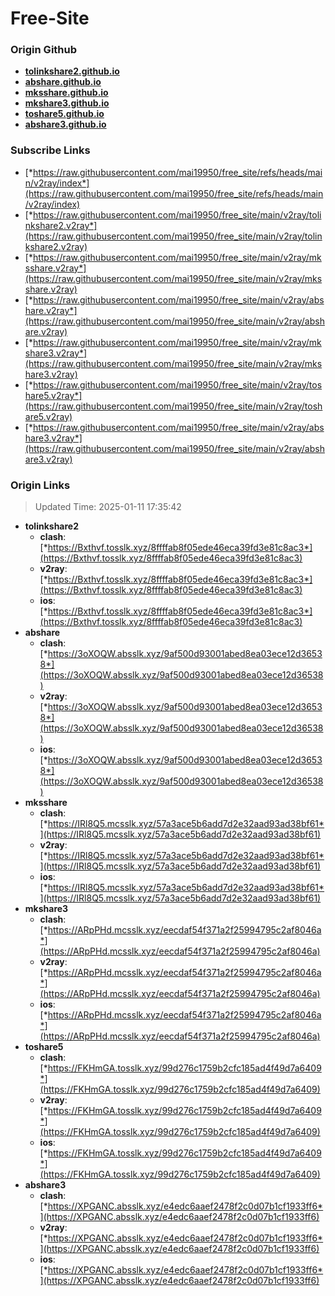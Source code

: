 # Free-Site

### Origin Github

- [**tolinkshare2.github.io**](https://github.com/tolinkshare2/tolinkshare2.github.io)
- [**abshare.github.io**](https://github.com/abshare/abshare.github.io)
- [**mksshare.github.io**](https://github.com/mksshare/mksshare.github.io)
- [**mkshare3.github.io**](https://github.com/mkshare3/mkshare3.github.io)
- [**toshare5.github.io**](https://github.com/toshare5/toshare5.github.io)
- [**abshare3.github.io**](https://github.com/abshare3/abshare3.github.io)

### Subscribe Links

- [*https://raw.githubusercontent.com/mai19950/free_site/refs/heads/main/v2ray/index*](https://raw.githubusercontent.com/mai19950/free_site/refs/heads/main/v2ray/index)
- [*https://raw.githubusercontent.com/mai19950/free_site/main/v2ray/tolinkshare2.v2ray*](https://raw.githubusercontent.com/mai19950/free_site/main/v2ray/tolinkshare2.v2ray)
- [*https://raw.githubusercontent.com/mai19950/free_site/main/v2ray/mksshare.v2ray*](https://raw.githubusercontent.com/mai19950/free_site/main/v2ray/mksshare.v2ray)
- [*https://raw.githubusercontent.com/mai19950/free_site/main/v2ray/abshare.v2ray*](https://raw.githubusercontent.com/mai19950/free_site/main/v2ray/abshare.v2ray)
- [*https://raw.githubusercontent.com/mai19950/free_site/main/v2ray/mkshare3.v2ray*](https://raw.githubusercontent.com/mai19950/free_site/main/v2ray/mkshare3.v2ray)
- [*https://raw.githubusercontent.com/mai19950/free_site/main/v2ray/toshare5.v2ray*](https://raw.githubusercontent.com/mai19950/free_site/main/v2ray/toshare5.v2ray)
- [*https://raw.githubusercontent.com/mai19950/free_site/main/v2ray/abshare3.v2ray*](https://raw.githubusercontent.com/mai19950/free_site/main/v2ray/abshare3.v2ray)

### Origin Links

> Updated Time: 2025-01-11 17:35:42

- **tolinkshare2**
  - **clash**: [*https://Bxthvf.tosslk.xyz/8ffffab8f05ede46eca39fd3e81c8ac3*](https://Bxthvf.tosslk.xyz/8ffffab8f05ede46eca39fd3e81c8ac3)
  - **v2ray**: [*https://Bxthvf.tosslk.xyz/8ffffab8f05ede46eca39fd3e81c8ac3*](https://Bxthvf.tosslk.xyz/8ffffab8f05ede46eca39fd3e81c8ac3)
  - **ios**: [*https://Bxthvf.tosslk.xyz/8ffffab8f05ede46eca39fd3e81c8ac3*](https://Bxthvf.tosslk.xyz/8ffffab8f05ede46eca39fd3e81c8ac3)
- **abshare**
  - **clash**: [*https://3oXOQW.absslk.xyz/9af500d93001abed8ea03ece12d36538*](https://3oXOQW.absslk.xyz/9af500d93001abed8ea03ece12d36538)
  - **v2ray**: [*https://3oXOQW.absslk.xyz/9af500d93001abed8ea03ece12d36538*](https://3oXOQW.absslk.xyz/9af500d93001abed8ea03ece12d36538)
  - **ios**: [*https://3oXOQW.absslk.xyz/9af500d93001abed8ea03ece12d36538*](https://3oXOQW.absslk.xyz/9af500d93001abed8ea03ece12d36538)
- **mksshare**
  - **clash**: [*https://IRl8Q5.mcsslk.xyz/57a3ace5b6add7d2e32aad93ad38bf61*](https://IRl8Q5.mcsslk.xyz/57a3ace5b6add7d2e32aad93ad38bf61)
  - **v2ray**: [*https://IRl8Q5.mcsslk.xyz/57a3ace5b6add7d2e32aad93ad38bf61*](https://IRl8Q5.mcsslk.xyz/57a3ace5b6add7d2e32aad93ad38bf61)
  - **ios**: [*https://IRl8Q5.mcsslk.xyz/57a3ace5b6add7d2e32aad93ad38bf61*](https://IRl8Q5.mcsslk.xyz/57a3ace5b6add7d2e32aad93ad38bf61)
- **mkshare3**
  - **clash**: [*https://ARpPHd.mcsslk.xyz/eecdaf54f371a2f25994795c2af8046a*](https://ARpPHd.mcsslk.xyz/eecdaf54f371a2f25994795c2af8046a)
  - **v2ray**: [*https://ARpPHd.mcsslk.xyz/eecdaf54f371a2f25994795c2af8046a*](https://ARpPHd.mcsslk.xyz/eecdaf54f371a2f25994795c2af8046a)
  - **ios**: [*https://ARpPHd.mcsslk.xyz/eecdaf54f371a2f25994795c2af8046a*](https://ARpPHd.mcsslk.xyz/eecdaf54f371a2f25994795c2af8046a)
- **toshare5**
  - **clash**: [*https://FKHmGA.tosslk.xyz/99d276c1759b2cfc185ad4f49d7a6409*](https://FKHmGA.tosslk.xyz/99d276c1759b2cfc185ad4f49d7a6409)
  - **v2ray**: [*https://FKHmGA.tosslk.xyz/99d276c1759b2cfc185ad4f49d7a6409*](https://FKHmGA.tosslk.xyz/99d276c1759b2cfc185ad4f49d7a6409)
  - **ios**: [*https://FKHmGA.tosslk.xyz/99d276c1759b2cfc185ad4f49d7a6409*](https://FKHmGA.tosslk.xyz/99d276c1759b2cfc185ad4f49d7a6409)
- **abshare3**
  - **clash**: [*https://XPGANC.absslk.xyz/e4edc6aaef2478f2c0d07b1cf1933ff6*](https://XPGANC.absslk.xyz/e4edc6aaef2478f2c0d07b1cf1933ff6)
  - **v2ray**: [*https://XPGANC.absslk.xyz/e4edc6aaef2478f2c0d07b1cf1933ff6*](https://XPGANC.absslk.xyz/e4edc6aaef2478f2c0d07b1cf1933ff6)
  - **ios**: [*https://XPGANC.absslk.xyz/e4edc6aaef2478f2c0d07b1cf1933ff6*](https://XPGANC.absslk.xyz/e4edc6aaef2478f2c0d07b1cf1933ff6)
